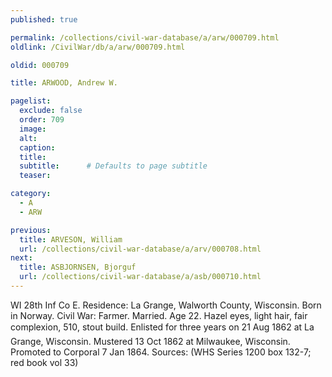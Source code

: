 ```yaml
---
published: true

permalink: /collections/civil-war-database/a/arw/000709.html
oldlink: /CivilWar/db/a/arw/000709.html

oldid: 000709

title: ARWOOD, Andrew W.

pagelist:
  exclude: false
  order: 709
  image: 
  alt:
  caption:
  title:
  subtitle:      # Defaults to page subtitle
  teaser:

category: 
  - A 
  - ARW

previous:
  title: ARVESON, William
  url: /collections/civil-war-database/a/arv/000708.html  
next:
  title: ASBJORNSEN, Bjorguf
  url: /collections/civil-war-database/a/asb/000710.html   
---
```

WI 28th Inf Co E. Residence: La Grange, Walworth County, Wisconsin. Born in Norway. Civil War: Farmer. Married. Age 22. Hazel eyes, light hair, fair complexion, 5&#146;10&#148;, stout build. Enlisted for three years on 21 Aug 1862 at La Grange, Wisconsin. Mustered 13 Oct 1862 at Milwaukee, Wisconsin. Promoted to Corporal 7 Jan 1864. Sources: (WHS Series 1200 box 132-7; red book vol 33)